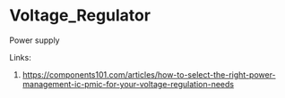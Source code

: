 # Voltage_Regulator
Power supply

Links:
1. https://components101.com/articles/how-to-select-the-right-power-management-ic-pmic-for-your-voltage-regulation-needs
